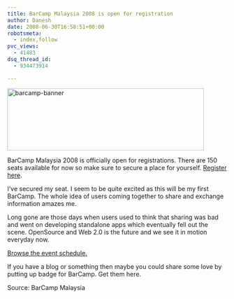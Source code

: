```yaml
---
title: BarCamp Malaysia 2008 is open for registration
author: Danesh
date: 2008-06-30T16:58:51+00:00
robotsmeta:
  - index,follow
pvc_views:
  - 41483
dsq_thread_id:
  - 934473914

---
```

<img loading="lazy" class="alignnone size-medium wp-image-641" title="barcamp-banner" src="/wp-content/uploads/2008/07/barcamp-banner.png" alt="barcamp-banner" width="450" height="142" />

BarCamp Malaysia 2008 is officially open for registrations. There are 150 seats available for now so make sure to secure a place for yourself. [Register here][1].

I&#8217;ve secured my seat. I seem to be quite excited as this will be my first BarCamp. The whole idea of users coming together to share and exchange information amazes me.

Long gone are those days when users used to think that sharing was bad and went on developing standalone apps which eventually fell out the scene. OpenSource and Web 2.0 is the future and we see it in motion everyday now.

[Browse the event schedule.][2]

If you have a blog or something then maybe you could share some love by putting up badge for BarCamp. Get them here.

Source: BarCamp Malaysia

 [1]: http://barcampmalaysia.eventbrite.com/
 [2]: http://barcamp.org/BarCampMalaysiaScheduleSessions